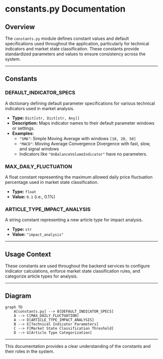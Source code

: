 # constants.py Documentation

## Overview
The `constants.py` module defines constant values and default specifications used throughout the application, particularly for technical indicators and market state classification. These constants provide standardized parameters and values to ensure consistency across the system.

---

## Constants

### DEFAULT_INDICATOR_SPECS
A dictionary defining default parameter specifications for various technical indicators used in market analysis.

- **Type:** `Dict[str, Dict[str, Any]]`
- **Description:** Maps indicator names to their default parameter windows or settings.
- **Examples:**
  - `"SMA"`: Simple Moving Average with windows `[10, 20, 50]`
  - `"MACD"`: Moving Average Convergence Divergence with fast, slow, and signal windows
  - Indicators like `"OnBalanceVolumeIndicator"` have no parameters.

### MAX_DAILY_FLUCTUATION
A float constant representing the maximum allowed daily price fluctuation percentage used in market state classification.

- **Type:** `float`
- **Value:** `0.1` (i.e., 0.1%)

### ARTICLE_TYPE_IMPACT_ANALYSIS
A string constant representing a new article type for impact analysis.

- **Type:** `str`
- **Value:** `"impact_analysis"`

---

## Usage Context
These constants are used throughout the backend services to configure indicator calculations, enforce market state classification rules, and categorize article types for analysis.

---

## Diagram

```mermaid
graph TD
    A[constants.py] --> B[DEFAULT_INDICATOR_SPECS]
    A --> C[MAX_DAILY_FLUCTUATION]
    A --> D[ARTICLE_TYPE_IMPACT_ANALYSIS]
    B --> E[Technical Indicator Parameters]
    C --> F[Market State Classification Threshold]
    D --> G[Article Type Categorization]
```

---

This documentation provides a clear understanding of the constants and their roles in the system.
